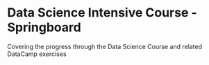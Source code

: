 # Data Science Intensive Course - Springboard

Covering the progress through the Data Science Course and related DataCamp exercises